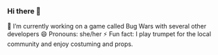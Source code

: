 ### Hi there 👋

<!--
**XxVivianaxX/XxVivianaxX** is a ✨ _special_ ✨ repository because its `README.md` (this file) appears on your GitHub profile.

Here are some ideas to get you started:

- 🔭 I’m currently working on ...
- 🌱 I’m currently learning ...
- 👯 I’m looking to collaborate on ...
- 🤔 I’m looking for help with ...
- 💬 Ask me about ...
- 📫 How to reach me: ...
- 😄 Pronouns: ...
- ⚡ Fun fact: ...
-->
🔭 I’m currently working on a game called Bug Wars with several other developers
😄 Pronouns: she/her
⚡ Fun fact: I play trumpet for the local community and enjoy costuming and props.
